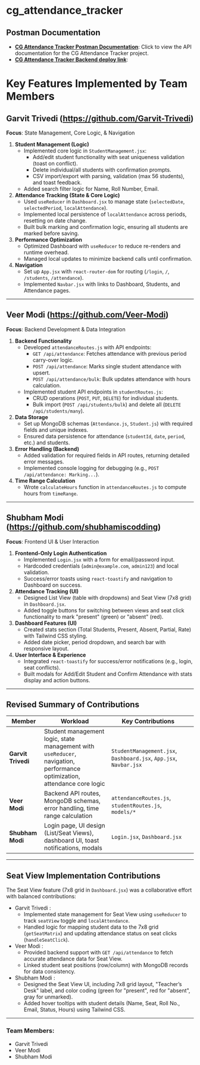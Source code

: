 
# cg_attendance_tracker

## Postman Documentation

- **[CG Attendance Tracker Postman Documentation](https://documenter.getpostman.com/view/39189272/2sAYdmnUXQ)**: Click to view the API documentation for the CG Attendance Tracker project.
-  **[CG Attendance Tracker Backend deploy link](https://cga-16hm.onrender.com)**:

# Key Features Implemented by Team Members

## Garvit Trivedi (https://github.com/Garvit-Trivedi)
  
**Focus**: State Management, Core Logic, & Navigation

1. **Student Management (Logic)**
   - Implemented core logic in `StudentManagement.jsx`:
     - Add/edit student functionality with seat uniqueness validation (toast on conflict).
     - Delete individual/all students with confirmation prompts.
     - CSV import/export with parsing, validation (max 56 students), and toast feedback.
   - Added search filter logic for Name, Roll Number, Email.
2. **Attendance Tracking (State & Core Logic)**
   - Used `useReducer` in `Dashboard.jsx` to manage state (`selectedDate`, `selectedPeriod`, `localAttendance`).
   - Implemented local persistence of `localAttendance` across periods, resetting on date change.
   - Built bulk marking and confirmation logic, ensuring all students are marked before saving.
3. **Performance Optimization**
   - Optimized Dashboard with `useReducer` to reduce re-renders and runtime overhead.
   - Managed local updates to minimize backend calls until confirmation.
4. **Navigation**
   - Set up `App.jsx` with `react-router-dom` for routing (`/login`, `/`, `/students`, `/attendance`).
   - Implemented `Navbar.jsx` with links to Dashboard, Students, and Attendance pages.

---

## Veer Modi (https://github.com/Veer-Modi)
  
**Focus**: Backend Development & Data Integration

1. **Backend Functionality**
   - Developed `attendanceRoutes.js` with API endpoints:
     - `GET /api/attendance`: Fetches attendance with previous period carry-over logic.
     - `POST /api/attendance`: Marks single student attendance with upsert.
     - `POST /api/attendance/bulk`: Bulk updates attendance with hours calculation.
   - Implemented student API endpoints in `studentRoutes.js`:
     - CRUD operations (`POST`, `PUT`, `DELETE`) for individual students.
     - Bulk import (`POST /api/students/bulk`) and delete all (`DELETE /api/students/many`).
2. **Data Storage**
   - Set up MongoDB schemas (`Attendance.js`, `Student.js`) with required fields and unique indexes.
   - Ensured data persistence for attendance (`studentId`, `date`, `period`, etc.) and students.
3. **Error Handling (Backend)**
   - Added validation for required fields in API routes, returning detailed error messages.
   - Implemented console logging for debugging (e.g., `POST /api/attendance: Marking...`).
4. **Time Range Calculation**
   - Wrote `calculateHours` function in `attendanceRoutes.js` to compute hours from `timeRange`.

---

## Shubham Modi (https://github.com/shubhamiscodding)

**Focus**: Frontend UI & User Interaction

1. **Frontend-Only Login Authentication**
   - Implemented `Login.jsx` with a form for email/password input.
   - Hardcoded credentials (`admin@example.com`, `admin123`) and local validation.
   - Success/error toasts using `react-toastify` and navigation to Dashboard on success.
2. **Attendance Tracking (UI)**
   - Designed List View (table with dropdowns) and Seat View (7x8 grid) in `Dashboard.jsx`.
   - Added toggle buttons for switching between views and seat click functionality to mark "present" (green) or "absent" (red).
3. **Dashboard Features (UI)**
   - Created stats section (Total Students, Present, Absent, Partial, Rate) with Tailwind CSS styling.
   - Added date picker, period dropdown, and search bar with responsive layout.
4. **User Interface & Experience**
   - Integrated `react-toastify` for success/error notifications (e.g., login, seat conflicts).
   - Built modals for Add/Edit Student and Confirm Attendance with stats display and action buttons.

---

## Revised Summary of Contributions

| **Member**       | **Workload** | **Key Contributions**                                                                                   |           |
|-------------------|--------------|---------------------------------------------------------------------------------------------------------|-------------------------------|
| **Garvit Trivedi**   | Student management logic, state management with `useReducer`, navigation, performance optimization, attendance core logic | `StudentManagement.jsx`, `Dashboard.jsx`, `App.jsx`, `Navbar.jsx` |
| **Veer Modi**            | Backend API routes, MongoDB schemas, error handling, time range calculation                     | `attendanceRoutes.js`, `studentRoutes.js`, `models/*` |
| **Shubham Modi**   | Login page, UI design (List/Seat Views), dashboard UI, toast notifications, modals             | `Login.jsx`, `Dashboard.jsx`    |

---

## Seat View Implementation Contributions

The Seat View feature (7x8 grid in `Dashboard.jsx`) was a collaborative effort with balanced contributions:

- Garvit Trivedi : 
  - Implemented state management for Seat View using `useReducer` to track `seatView` toggle and `localAttendance`.
  - Handled logic for mapping student data to the 7x8 grid (`getSeatMatrix`) and updating attendance status on seat clicks (`handleSeatClick`).
- Veer Modi : 
  - Provided backend support with `GET /api/attendance` to fetch accurate attendance data for Seat View.
  - Linked student seat positions (row/column) with MongoDB records for data consistency.
- Shubham Modi : 
  - Designed the Seat View UI, including 7x8 grid layout, "Teacher’s Desk" label, and color coding (green for "present", red for "absent", gray for unmarked).
  - Added hover tooltips with student details (Name, Seat, Roll No., Email, Status, Hours) using Tailwind CSS.

---

### Team Members:
- Garvit Trivedi 
- Veer Modi 
- Shubham Modi 
